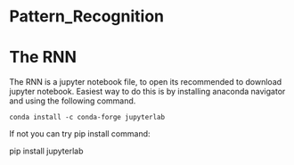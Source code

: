 # Pattern_Recognition

# The RNN
The RNN is a jupyter notebook file, to open its recommended to download jupyter notebook.
Easiest way to do this is by installing anaconda navigator and using the following command.

```conda install -c conda-forge jupyterlab```

If not you can try pip install command:

pip install jupyterlab

